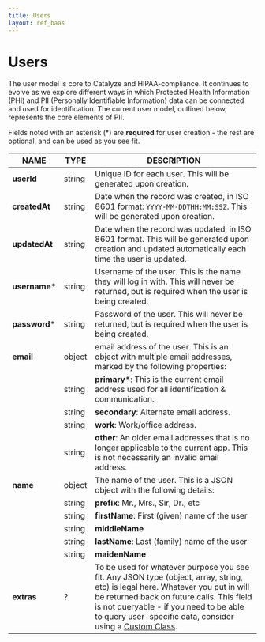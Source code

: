 ```yaml
---
title: Users
layout: ref_baas
---
```


# Users

The user model is core to Catalyze and HIPAA-compliance. It continues to evolve as we explore different ways in which Protected Health Information (PHI) and PII (Personally Identifiable Information) data can be connected and used for identification. The current user model, outlined below, represents the core elements of PII.

Fields noted with an asterisk (*) are **required** for user creation - the rest are optional, and can be used as you see fit.

NAME          |TYPE        |DESCRIPTION
--------------|------------|-------------
**userId**    |string      | Unique ID for each user. This will be generated upon creation.
**createdAt** |string      | Date when the record was created, in ISO 8601 format: `YYYY-MM-DDTHH:MM:SSZ`. This will be generated upon creation.
**updatedAt** |string      | Date when the record was updated, in ISO 8601 format. This will be generated upon creation and updated automatically each time the user is updated.
**username*** |string      | Username of the user. This is the name they will log in with. This will never be returned, but is required when the user is being created.
**password*** |string      | Password of the user. This will never be returned, but is required when the user is being created.
**email**     |object      | email address of the user. This is an object with multiple email addresses, marked by the following properties:
              |string      | **primary***: This is the current email address used for all identification & communication.
              |string      | **secondary**: Alternate email address.
              |string      | **work**: Work/office address.
              |string      | **other**: An older email addresses that is no longer applicable to the current app. This is not necessarily an invalid email address.
**name**      |object      | The name of the user. This is a JSON object with the following details:
              |string      | **prefix**: Mr., Mrs., Sir, Dr., etc
              |string      | **firstName**: First (given) name of the user
              |string      | **middleName**
              |string      | **lastName**: Last (family) name of the user
              |string      | **maidenName**
**extras**    |?           | To be used for whatever purpose you see fit. Any JSON type (object, array, string, etc) is legal here. Whatever you put in will be returned back on future calls. This field is not queryable - if you need to be able to query user-specific data, consider using a [Custom Class](#custom-classes).

